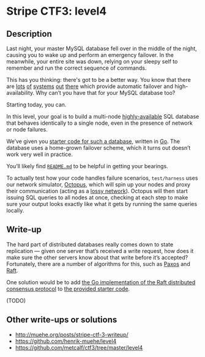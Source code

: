 # Stripe CTF3: level4

## Description

Last night, your master MySQL database fell over in the middle of the night, causing you to wake up and perform an emergency failover. In the meanwhile, your entire site was down, relying on your sleepy self to remember and run the correct sequence of commands.

This has you thinking: there's got to be a better way. You know that there are [lots](http://www.allthingsdistributed.com/files/amazon-dynamo-sosp2007.pdf) [of](http://docs.mongodb.org/manual/replication/) [systems](http://www.datastax.com/docs/1.0/cluster_architecture/replication) [out](http://zookeeper.apache.org/doc/r3.1.2/zookeeperInternals.html) [there](https://github.com/coreos/etcd) which provide automatic failover and high-availability. Why can’t you have that for your MySQL database too?

Starting today, you can.

In this level, your goal is to build a multi-node [highly-available](http://www.firstsql.com/highavailability.html) SQL database that behaves identically to a single node, even in the presence of network or node failures.

We’ve given you [starter code for such a database](https://github.com/ctfs/write-ups/tree/master/stripe-ctf3/level4/problem), written in [Go](http://golang.org/). The database uses a home-grown failover scheme, which it turns out doesn’t work very well in practice.

You’ll likely find [`README.md`](https://github.com/ctfs/write-ups/blob/master/stripe-ctf3/level4/problem/README.md) to be helpful in getting your bearings.

To actually test how your code handles failure scenarios, `test/harness` uses our network simulator, [Octopus](https://github.com/stripe-ctf/octopus), which will spin up your nodes and proxy their communication (acting as a [lossy network](http://www.dataexpedition.com/support/notes/tn0021.html)). Octopus will then start issuing SQL queries to all nodes at once, checking at each step to make sure your output looks exactly like what it gets by running the same queries locally.

## Write-up

The hard part of distributed databases really comes down to state replication — given one server that’s received a write request, how does it make sure the other servers know about that write before it’s accepted? Fortunately, there are a number of algorithms for this, such as [Paxos](http://research.microsoft.com/en-us/um/people/lamport/pubs/paxos-simple.pdf) and [Raft](https://ramcloud.stanford.edu/wiki/download/attachments/11370504/raft.pdf).

One solution would be to add [the Go implementation of the Raft distributed consensus protocol](https://github.com/goraft/raft) to [the provided starter code](https://github.com/ctfs/write-ups/tree/master/stripe-ctf3/level4/problem).

(TODO)

## Other write-ups or solutions

* <http://muehe.org/posts/stripe-ctf-3-writeup/>
* <https://github.com/henrik-muehe/level4>
* <https://github.com/metcalf/ctf3/tree/master/level4>
